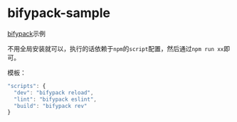 # bifypack-sample

[bifypack](https://github.com/dolymood/bifypack)示例

不用全局安装就可以，执行的话依赖于`npm`的`script`配置，然后通过`npm run xx`即可。

模板：

```js
"scripts": {
  "dev": "bifypack reload",
  "lint": "bifypack eslint",
  "build": "bifypack rev"
}
```

